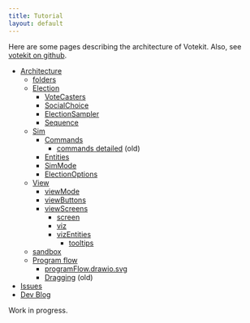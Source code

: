 ```yaml
---
title: Tutorial
layout: default
---
```


Here are some pages describing the architecture of Votekit. Also, see [votekit on github](https://github.com/paretoman/votekit).

* [Architecture](architecture.md)
  * [folders](folders.md)
  * [Election](election.md)
    * [VoteCasters](voteCasters.md)
    * [SocialChoice](socialChoice.md)
    * [ElectionSampler](electionSampler.md)
    * [Sequence](sequence.md)
  * [Sim](sim.md)
    * [Commands](commands.md)
      * [commands detailed](code_commands.md) (old)
    * [Entities](entities.md)
    * [SimMode](simMode.md)
    * [ElectionOptions](electionOptions.md)
  * [View](view.md)
    * [viewMode](viewMode.md)
    * [viewButtons](viewButtons.md)
    * [viewScreens](viewScreens.md)
      * [screen](screen.md)
      * [viz](viz.md)
      * [vizEntities](vizEntities.md)
        * [tooltips](tooltips.md)
  * [sandbox](sandbox.md)
  * [Program flow](programFlow.md)
    * [programFlow.drawio.svg](programFlow.drawio.svg)
    * [Dragging](programFlowDrag.md) (old)
* [Issues](issues.md)
* [Dev Blog](blog.md)

Work in progress.